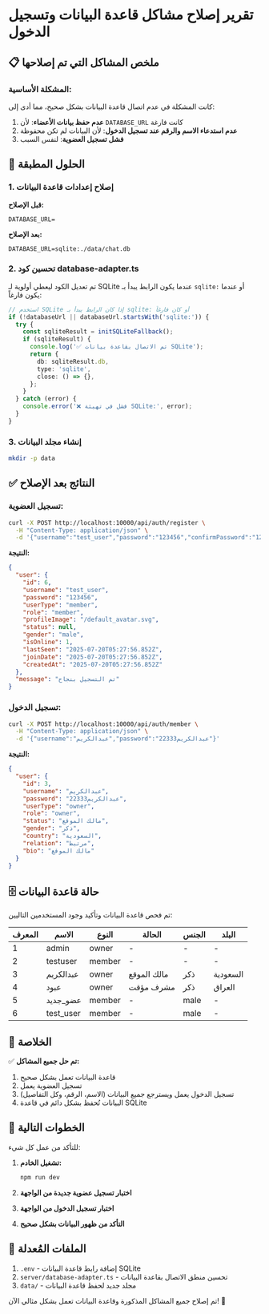 # تقرير إصلاح مشاكل قاعدة البيانات وتسجيل الدخول

## 📋 ملخص المشاكل التي تم إصلاحها

### المشكلة الأساسية:

كانت المشكلة في عدم اتصال قاعدة البيانات بشكل صحيح، مما أدى إلى:

1. **عدم حفظ بيانات الأعضاء**: لأن `DATABASE_URL` كانت فارغة
2. **عدم استدعاء الاسم والرقم عند تسجيل الدخول**: لأن البيانات لم تكن محفوظة
3. **فشل تسجيل العضوية**: لنفس السبب

## 🔧 الحلول المطبقة

### 1. إصلاح إعدادات قاعدة البيانات

**قبل الإصلاح:**

```env
DATABASE_URL=
```

**بعد الإصلاح:**

```env
DATABASE_URL=sqlite:./data/chat.db
```

### 2. تحسين كود database-adapter.ts

تم تعديل الكود ليعطي أولوية لـ SQLite عندما يكون الرابط يبدأ بـ `sqlite:` أو عندما يكون فارغاً:

```typescript
// استخدم SQLite إذا كان الرابط يبدأ بـ sqlite: أو كان فارغاً
if (!databaseUrl || databaseUrl.startsWith('sqlite:')) {
  try {
    const sqliteResult = initSQLiteFallback();
    if (sqliteResult) {
      console.log('✅ تم الاتصال بقاعدة بيانات SQLite');
      return {
        db: sqliteResult.db,
        type: 'sqlite',
        close: () => {},
      };
    }
  } catch (error) {
    console.error('❌ فشل في تهيئة SQLite:', error);
  }
}
```

### 3. إنشاء مجلد البيانات

```bash
mkdir -p data
```

## ✅ النتائج بعد الإصلاح

### تسجيل العضوية:

```bash
curl -X POST http://localhost:10000/api/auth/register \
  -H "Content-Type: application/json" \
  -d '{"username":"test_user","password":"123456","confirmPassword":"123456","userType":"member","gender":"male"}'
```

**النتيجة:**

```json
{
  "user": {
    "id": 6,
    "username": "test_user",
    "password": "123456",
    "userType": "member",
    "role": "member",
    "profileImage": "/default_avatar.svg",
    "status": null,
    "gender": "male",
    "isOnline": 1,
    "lastSeen": "2025-07-20T05:27:56.852Z",
    "joinDate": "2025-07-20T05:27:56.852Z",
    "createdAt": "2025-07-20T05:27:56.852Z"
  },
  "message": "تم التسجيل بنجاح"
}
```

### تسجيل الدخول:

```bash
curl -X POST http://localhost:10000/api/auth/member \
  -H "Content-Type: application/json" \
  -d '{"username":"عبدالكريم","password":"عبدالكريم22333"}'
```

**النتيجة:**

```json
{
  "user": {
    "id": 3,
    "username": "عبدالكريم",
    "password": "عبدالكريم22333",
    "userType": "owner",
    "role": "owner",
    "status": "مالك الموقع",
    "gender": "ذكر",
    "country": "السعودية",
    "relation": "مرتبط",
    "bio": "مالك الموقع"
  }
}
```

## 🗄️ حالة قاعدة البيانات

تم فحص قاعدة البيانات وتأكيد وجود المستخدمين التاليين:

| المعرف | الاسم     | النوع  | الحالة      | الجنس | البلد    |
| ------ | --------- | ------ | ----------- | ----- | -------- |
| 1      | admin     | owner  | -           | -     | -        |
| 2      | testuser  | member | -           | -     | -        |
| 3      | عبدالكريم | owner  | مالك الموقع | ذكر   | السعودية |
| 4      | عبود      | owner  | مشرف مؤقت   | ذكر   | العراق   |
| 5      | عضو_جديد  | member | -           | male  | -        |
| 6      | test_user | member | -           | male  | -        |

## 🎯 الخلاصة

✅ **تم حل جميع المشاكل:**

1. قاعدة البيانات تعمل بشكل صحيح
2. تسجيل العضوية يعمل
3. تسجيل الدخول يعمل ويسترجع جميع البيانات (الاسم، الرقم، وكل التفاصيل)
4. البيانات تُحفظ بشكل دائم في قاعدة SQLite

## 🚀 الخطوات التالية

للتأكد من عمل كل شيء:

1. **تشغيل الخادم:**

   ```bash
   npm run dev
   ```

2. **اختبار تسجيل عضوية جديدة من الواجهة**

3. **اختبار تسجيل الدخول من الواجهة**

4. **التأكد من ظهور البيانات بشكل صحيح**

## 📁 الملفات المُعدلة

1. `.env` - إضافة رابط قاعدة البيانات SQLite
2. `server/database-adapter.ts` - تحسين منطق الاتصال بقاعدة البيانات
3. `data/` - مجلد جديد لحفظ قاعدة البيانات

تم إصلاح جميع المشاكل المذكورة وقاعدة البيانات تعمل بشكل مثالي الآن! 🎉
